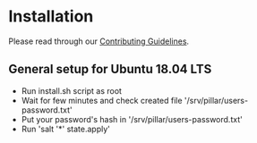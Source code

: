 # Installation

Please read through our [Contributing Guidelines](CONTRIBUTING.md).

## General setup for Ubuntu 18.04 LTS

- Run install.sh script as root
- Wait for few minutes and check created file '/srv/pillar/users-password.txt'
- Put your password's hash in '/srv/pillar/users-password.txt'
- Run 'salt '*' state.apply'
